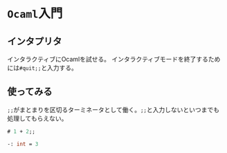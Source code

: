 # `Ocaml`入門

## インタプリタ
インタラクティブにOcamlを試せる。
インタラクティブモードを終了するためには`#quit;;`と入力する。

## 使ってみる
`;;`がまとまりを区切るターミネータとして働く。`;;`と入力しないといつまでも処理してもらえない。

```ocaml
# 1 + 2;;

-: int = 3
```
